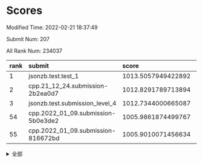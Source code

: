 # Scores

Modified Time: 2022-02-21 18:37:49

Submit Num: 207

All Rank Num: 234037

| rank |               submit               |       score        |       sigma        | pk_num |
| :--- | :--------------------------------- | :----------------- | :----------------- | :----- |
| 1    | jsonzb.test.test_1                 | 1013.5057949422892 | 0.8018071217492325 | 4520   |
| 2    | cpp.21_12_24.submission-2b2ea0d7   | 1012.8291789713894 | 0.794815734231165  | 4525   |
| 3    | jsonzb.test.submission_level_4     | 1012.7344000665087 | 0.7994772495694643 | 4522   |
| 54   | cpp.2022_01_09.submission-5b0e3de2 | 1005.9861874499767 | 0.7212941959358955 | 4519   |
| 55   | cpp.2022_01_09.submission-816672bd | 1005.9010071456634 | 0.7294388382428505 | 4524   |


<details>
<summary>全部</summary>

| rank |                 submit                 |       score        |       sigma        | pk_num |
| :--- | :------------------------------------- | :----------------- | :----------------- | :----- |
| 1    | jsonzb.test.test_1                     | 1013.5057949422892 | 0.8018071217492325 | 4520   |
| 2    | cpp.21_12_24.submission-2b2ea0d7       | 1012.8291789713894 | 0.794815734231165  | 4525   |
| 3    | jsonzb.test.submission_level_4         | 1012.7344000665087 | 0.7994772495694643 | 4522   |
| 4    | gobigger.level_3.submission_level_3_31 | 1011.7390183085835 | 0.7922298072127726 | 4516   |
| 5    | gobigger.level_3.submission_level_3_48 | 1011.0884147362208 | 0.7848115983386411 | 4525   |
| 6    | gobigger.level_3.submission_level_3_9  | 1011.0324519641375 | 0.7664213826470221 | 4520   |
| 7    | gobigger.level_3.submission_level_3_34 | 1010.9310421477795 | 0.7844011475805345 | 4522   |
| 8    | gobigger.level_3.submission_level_3_43 | 1010.8351989315171 | 0.751409374056203  | 4523   |
| 9    | gobigger.level_3.submission_level_3_33 | 1010.815036103876  | 0.7771415562358857 | 4521   |
| 10   | gobigger.level_3.submission_level_3_19 | 1010.7700541205412 | 0.7654994343328729 | 4522   |
| 11   | gobigger.level_3.submission_level_3_8  | 1010.7484279646645 | 0.7647364260942436 | 4519   |
| 12   | gobigger.level_3.submission_level_3_27 | 1010.5874769881038 | 0.7541395489597011 | 4525   |
| 13   | gobigger.level_3.submission_level_3_16 | 1010.584201496786  | 0.7746830359489936 | 4525   |
| 14   | gobigger.level_3.submission_level_3_20 | 1010.5379788273324 | 0.760261734373973  | 4525   |
| 15   | gobigger.level_3.submission_level_3_17 | 1010.3483976055704 | 0.7658680389368899 | 4517   |
| 16   | gobigger.level_3.submission_level_3_12 | 1010.3229136161733 | 0.7538347946880155 | 4523   |
| 17   | gobigger.level_3.submission_level_3_11 | 1010.2321075098184 | 0.7921393944342242 | 4523   |
| 18   | gobigger.level_3.submission_level_3_29 | 1010.2050890552802 | 0.7907230978913543 | 4520   |
| 19   | gobigger.level_3.submission_level_3_10 | 1010.183469179662  | 0.7598132180634006 | 4528   |
| 20   | gobigger.level_3.submission_level_3_42 | 1010.1558360424496 | 0.7937264156814261 | 4521   |
| 21   | gobigger.level_3.submission_level_3_37 | 1010.1232140729304 | 0.7716547453734911 | 4518   |
| 22   | gobigger.level_3.submission_level_3_38 | 1010.11571163721   | 0.7530439709786748 | 4520   |
| 23   | gobigger.level_3.submission_level_3_23 | 1010.0449118178468 | 0.7403804242901866 | 4517   |
| 24   | gobigger.level_3.submission_level_3_41 | 1010.0241053015587 | 0.7770328858185582 | 4527   |
| 25   | gobigger.level_3.submission_level_3_46 | 1009.9255756839661 | 0.7765951931792391 | 4521   |
| 26   | gobigger.level_3.submission_level_3_0  | 1009.9167905612117 | 0.7681473466356249 | 4520   |
| 27   | gobigger.level_3.submission_level_3_25 | 1009.8837874656107 | 0.7412565234307565 | 4521   |
| 28   | gobigger.level_3.submission_level_3_18 | 1009.865297814273  | 0.7379815061462456 | 4523   |
| 29   | gobigger.level_3.submission_level_3_39 | 1009.76196418697   | 0.7447604114167797 | 4521   |
| 30   | gobigger.level_3.submission_level_3_7  | 1009.6947816470038 | 0.7606870370828465 | 4525   |
| 31   | gobigger.level_3.submission_level_3_24 | 1009.6793803631447 | 0.7730737241833505 | 4522   |
| 32   | gobigger.level_3.submission_level_3_5  | 1009.6664349727631 | 0.7523562215553801 | 4524   |
| 33   | gobigger.level_3.submission_level_3_47 | 1009.5145585300648 | 0.7364068834608481 | 4525   |
| 34   | gobigger.level_3.submission_level_3_28 | 1009.5132883217955 | 0.7675877056677447 | 4523   |
| 35   | gobigger.level_3.submission_level_3_2  | 1009.4836085201691 | 0.7579365669280199 | 4520   |
| 36   | gobigger.level_3.submission_level_3_14 | 1009.468633175444  | 0.7917225601724655 | 4523   |
| 37   | gobigger.level_3.submission_level_3_21 | 1009.4672402050551 | 0.7512800065108591 | 4521   |
| 38   | gobigger.level_3.submission_level_3_44 | 1009.4614856795255 | 0.7596403845233626 | 4525   |
| 39   | gobigger.level_3.submission_level_3_40 | 1009.4283151768125 | 0.7452064243900364 | 4524   |
| 40   | gobigger.level_3.submission_level_3_3  | 1009.4177671666436 | 0.7553964736165371 | 4519   |
| 41   | gobigger.level_3.submission_level_3_1  | 1009.3652071021639 | 0.7725455012470253 | 4526   |
| 42   | gobigger.level_3.submission_level_3_15 | 1009.2836294645257 | 0.7410976736960142 | 4524   |
| 43   | gobigger.level_3.submission_level_3_26 | 1009.2286286357839 | 0.7454586177910502 | 4526   |
| 44   | gobigger.level_3.submission_level_3_49 | 1009.1717990804059 | 0.7544571480757984 | 4522   |
| 45   | gobigger.level_3.submission_level_3_35 | 1009.1500189576906 | 0.7531733256716506 | 4522   |
| 46   | gobigger.level_3.submission_level_3_36 | 1009.0795022560167 | 0.7456914498350269 | 4518   |
| 47   | gobigger.level_3.submission_level_3_6  | 1009.0624939584674 | 0.7406420795082178 | 4519   |
| 48   | gobigger.level_3.submission_level_3_30 | 1008.9771383162632 | 0.7531276725339034 | 4523   |
| 49   | gobigger.level_3.submission_level_3_4  | 1008.8791802878646 | 0.7580118565088969 | 4524   |
| 50   | gobigger.level_3.submission_level_3_22 | 1008.6298134183903 | 0.760999362775259  | 4526   |
| 51   | gobigger.level_3.submission_level_3_45 | 1008.6003541735882 | 0.7564717797284064 | 4528   |
| 52   | gobigger.level_3.submission_level_3_13 | 1008.2815122281187 | 0.7443850305457514 | 4522   |
| 53   | gobigger.level_3.submission_level_3_32 | 1008.1016568308869 | 0.7307553151428468 | 4523   |
| 54   | cpp.2022_01_09.submission-5b0e3de2     | 1005.9861874499767 | 0.7212941959358955 | 4519   |
| 55   | cpp.2022_01_09.submission-816672bd     | 1005.9010071456634 | 0.7294388382428505 | 4524   |
| 56   | gobigger.level_1.submission_level_1_1  | 1005.1377458840049 | 0.7196624467641105 | 4528   |
| 57   | gobigger.level_1.submission_level_1_13 | 1004.857906109666  | 0.724981541860934  | 4519   |
| 58   | gobigger.level_1.submission_level_1_6  | 1004.8321198746058 | 0.7325106471000747 | 4519   |
| 59   | gobigger.level_1.submission_level_1_16 | 1004.4309345789302 | 0.7341365902096624 | 4522   |
| 60   | gobigger.level_1.submission_level_1_27 | 1004.4220767174501 | 0.7242261203956741 | 4524   |
| 61   | gobigger.level_1.submission_level_1_4  | 1004.3849025993229 | 0.715142710711232  | 4519   |
| 62   | gobigger.level_1.submission_level_1_28 | 1004.3330968384777 | 0.7191469645659178 | 4518   |
| 63   | gobigger.level_1.submission_level_1_33 | 1004.3232512827407 | 0.7102921187074464 | 4523   |
| 64   | gobigger.level_1.submission_level_1_3  | 1004.1726784734612 | 0.7154059345099548 | 4519   |
| 65   | gobigger.level_1.submission_level_1_12 | 1004.1278007465171 | 0.7302156174923866 | 4525   |
| 66   | gobigger.level_1.submission_level_1_45 | 1004.0635225663003 | 0.712055684851925  | 4519   |
| 67   | gobigger.level_1.submission_level_1_22 | 1003.978266094509  | 0.7157367518258984 | 4523   |
| 68   | gobigger.level_1.submission_level_1_32 | 1003.9407391343425 | 0.7135946917679032 | 4524   |
| 69   | gobigger.level_1.submission_level_1_14 | 1003.8770436639769 | 0.7285788552703375 | 4524   |
| 70   | gobigger.level_1.submission_level_1_5  | 1003.8560607124548 | 0.7225044791127085 | 4523   |
| 71   | gobigger.level_1.submission_level_1_18 | 1003.8370239835697 | 0.7165119922138955 | 4520   |
| 72   | gobigger.level_1.submission_level_1_37 | 1003.765539017832  | 0.7201327762852923 | 4525   |
| 73   | gobigger.level_1.submission_level_1_41 | 1003.7463655116528 | 0.715523489312122  | 4526   |
| 74   | gobigger.level_1.submission_level_1_47 | 1003.7122727540728 | 0.720758312207641  | 4527   |
| 75   | gobigger.level_1.submission_level_1_38 | 1003.6602366476782 | 0.7162736690416823 | 4518   |
| 76   | gobigger.level_1.submission_level_1_23 | 1003.5957376811045 | 0.7114236523104984 | 4523   |
| 77   | gobigger.level_1.submission_level_1_8  | 1003.5497531712606 | 0.726135319013567  | 4522   |
| 78   | gobigger.level_1.submission_level_1_24 | 1003.4923366474825 | 0.7126296489151911 | 4526   |
| 79   | gobigger.level_1.submission_level_1_49 | 1003.4353734317448 | 0.7246534432944135 | 4517   |
| 80   | gobigger.level_1.submission_level_1_30 | 1003.4031601591585 | 0.7276586244945279 | 4520   |
| 81   | gobigger.level_1.submission_level_1_17 | 1003.3987033585253 | 0.7286235899143315 | 4523   |
| 82   | gobigger.level_1.submission_level_1_11 | 1003.278504693737  | 0.7260352234531996 | 4517   |
| 83   | gobigger.level_1.submission_level_1_10 | 1003.1780545698091 | 0.7225108767411779 | 4522   |
| 84   | gobigger.level_1.submission_level_1_7  | 1003.1630439227182 | 0.7207720520270509 | 4522   |
| 85   | gobigger.level_1.submission_level_1_20 | 1003.1567522159523 | 0.7198939460409516 | 4522   |
| 86   | gobigger.level_1.submission_level_1_48 | 1003.0950472585616 | 0.7220095996753861 | 4524   |
| 87   | gobigger.level_1.submission_level_1_19 | 1002.9726527566789 | 0.7020481019499807 | 4523   |
| 88   | gobigger.level_1.submission_level_1_40 | 1002.9505653257116 | 0.7054160916623409 | 4521   |
| 89   | gobigger.level_1.submission_level_1_15 | 1002.9054787802177 | 0.7075625977368794 | 4518   |
| 90   | gobigger.level_1.submission_level_1_46 | 1002.9032757775238 | 0.7150194189057725 | 4525   |
| 91   | gobigger.level_1.submission_level_1_9  | 1002.8510414438102 | 0.7091744362736276 | 4515   |
| 92   | gobigger.level_1.submission_level_1_35 | 1002.8290517059024 | 0.716641793551604  | 4518   |
| 93   | gobigger.level_1.submission_level_1_0  | 1002.7558529761936 | 0.7126298331452661 | 4522   |
| 94   | gobigger.level_1.submission_level_1_36 | 1002.6678541479483 | 0.7161753434116094 | 4523   |
| 95   | gobigger.level_1.submission_level_1_39 | 1002.6226570369078 | 0.7148828804692369 | 4522   |
| 96   | gobigger.level_1.submission_level_1_43 | 1002.5819885521444 | 0.7028209925992814 | 4519   |
| 97   | gobigger.level_1.submission_level_1_31 | 1002.5102472960664 | 0.7083418417845954 | 4522   |
| 98   | gobigger.level_1.submission_level_1_26 | 1002.3474398745526 | 0.7058863110947856 | 4527   |
| 99   | gobigger.level_1.submission_level_1_29 | 1002.2530222230042 | 0.7046063366415435 | 4518   |
| 100  | gobigger.level_1.submission_level_1_21 | 1002.2255253435392 | 0.7112392277243004 | 4521   |
| 101  | gobigger.level_1.submission_level_1_34 | 1002.1895243540185 | 0.7139459372406052 | 4522   |
| 102  | gobigger.level_1.submission_level_1_44 | 1002.1092989410253 | 0.7152821895977485 | 4523   |
| 103  | gobigger.level_1.submission_level_1_2  | 1002.0960405552604 | 0.7148616727997738 | 4520   |
| 104  | gobigger.level_1.submission_level_1_25 | 1001.9937081660777 | 0.7081946797314578 | 4524   |
| 105  | gobigger.level_1.submission_level_1_42 | 1001.5782230397808 | 0.7094321637308588 | 4524   |
| 106  | gobigger.random.submission_random_27   | 997.6652120970489  | 0.7148987533285857 | 4525   |
| 107  | gobigger.random.submission_random_19   | 997.3700756545165  | 0.7040242143512927 | 4523   |
| 108  | gobigger.random.submission_random_17   | 996.8167133301453  | 0.6916544298815612 | 4522   |
| 109  | gobigger.random.submission_random_1    | 996.8044761142332  | 0.7088504878820499 | 4518   |
| 110  | gobigger.random.submission_random_18   | 996.6696485119938  | 0.6982387859656761 | 4525   |
| 111  | gobigger.random.submission_random_24   | 996.5436455622448  | 0.7061484649262983 | 4520   |
| 112  | gobigger.random.submission_random_41   | 996.5108915584368  | 0.6998061929386915 | 4519   |
| 113  | gobigger.random.submission_random_30   | 996.4827560813818  | 0.7134347352958821 | 4523   |
| 114  | gobigger.random.submission_random_4    | 996.4255386691581  | 0.719436132517803  | 4524   |
| 115  | gobigger.random.submission_random_7    | 996.3767911807776  | 0.7013603266624585 | 4522   |
| 116  | gobigger.random.submission_random_12   | 996.2846410243144  | 0.7038169019904598 | 4522   |
| 117  | gobigger.random.submission_random_22   | 996.1612714822666  | 0.7105076330838879 | 4524   |
| 118  | gobigger.random.submission_random_6    | 996.1612534893826  | 0.709169754620754  | 4526   |
| 119  | gobigger.random.submission_random_46   | 996.1046306165827  | 0.7146548452568277 | 4524   |
| 120  | gobigger.random.submission_random_26   | 996.1033935559501  | 0.6999935607659635 | 4525   |
| 121  | gobigger.random.submission_random_47   | 996.1025594511993  | 0.701010683097724  | 4525   |
| 122  | gobigger.random.submission_random_42   | 996.0306492591733  | 0.695436136467868  | 4525   |
| 123  | gobigger.random.submission_random_25   | 996.0168633320338  | 0.7085139236370376 | 4522   |
| 124  | gobigger.random.submission_random_13   | 995.9721832650001  | 0.7094619092527732 | 4523   |
| 125  | gobigger.random.submission_random_35   | 995.9292242992901  | 0.7040683420805838 | 4523   |
| 126  | gobigger.random.submission_random_31   | 995.8899906672694  | 0.7198036229633464 | 4524   |
| 127  | gobigger.random.submission_random_2    | 995.8730210604995  | 0.7174082049291405 | 4523   |
| 128  | gobigger.random.submission_random_15   | 995.8438502394536  | 0.7256253130498619 | 4528   |
| 129  | gobigger.random.submission_random_28   | 995.8354043530204  | 0.7145633133227745 | 4519   |
| 130  | gobigger.random.submission_random_29   | 995.8131998753753  | 0.7119941672684679 | 4525   |
| 131  | gobigger.random.submission_random_23   | 995.8051178278319  | 0.7125428431802232 | 4523   |
| 132  | gobigger.random.submission_random_48   | 995.789528382088   | 0.7125349353549579 | 4519   |
| 133  | gobigger.random.submission_random_21   | 995.7694609903086  | 0.7212986797761437 | 4519   |
| 134  | gobigger.random.submission_random_38   | 995.7595669845826  | 0.7210048484562962 | 4527   |
| 135  | gobigger.random.submission_random_11   | 995.6944926243282  | 0.705054713709535  | 4520   |
| 136  | gobigger.random.submission_random_20   | 995.5830088041797  | 0.7150014433403051 | 4523   |
| 137  | gobigger.random.submission_random_32   | 995.5279130590372  | 0.6977510432989742 | 4522   |
| 138  | gobigger.random.submission_random_16   | 995.5234977090698  | 0.7296454996427222 | 4522   |
| 139  | gobigger.random.submission_random_40   | 995.522209357139   | 0.7138152835504117 | 4521   |
| 140  | gobigger.random.submission_random_44   | 995.4398791846867  | 0.7146388630363285 | 4526   |
| 141  | gobigger.random.submission_random_43   | 995.4317440730925  | 0.7077698762235017 | 4523   |
| 142  | gobigger.random.submission_random_14   | 995.4153344545924  | 0.7278811276505643 | 4525   |
| 143  | gobigger.random.submission_random_5    | 995.3153228622664  | 0.7175174754474032 | 4518   |
| 144  | gobigger.random.submission_random_9    | 995.2409622098116  | 0.729940878784541  | 4525   |
| 145  | gobigger.random.submission_random_33   | 995.189420573165   | 0.7151134342844091 | 4524   |
| 146  | gobigger.random.submission_random_36   | 995.1489240391106  | 0.703196523575139  | 4526   |
| 147  | gobigger.random.submission_random_8    | 995.0970196099395  | 0.7117153919619331 | 4522   |
| 148  | gobigger.random.submission_random_37   | 995.0940323291052  | 0.7233327547848483 | 4526   |
| 149  | gobigger.random.submission_random_34   | 995.0551025624932  | 0.7152087934322147 | 4519   |
| 150  | gobigger.random.submission_random_10   | 995.0242799875751  | 0.706134735042896  | 4524   |
| 151  | gobigger.random.submission_random_45   | 994.9916725185853  | 0.7223516637680973 | 4522   |
| 152  | gobigger.random.submission_random_3    | 994.9630982166216  | 0.7174074432309839 | 4523   |
| 153  | gobigger.random.submission_random_39   | 994.9316978233257  | 0.7209934731929662 | 4518   |
| 154  | gobigger.random.submission_random_49   | 994.8651376239543  | 0.7261759746863963 | 4525   |
| 155  | gobigger.random.submission_random_0    | 994.7158644490302  | 0.7217338301470366 | 4526   |
| 156  | gobigger.level_2.submission_level_2_12 | 994.4507108938926  | 0.7245640964567731 | 4525   |
| 157  | gobigger.level_2.submission_level_2_13 | 994.4393417544075  | 0.7265391030382131 | 4524   |
| 158  | gobigger.level_2.submission_level_2_26 | 993.7007387837576  | 0.7397238211727122 | 4518   |
| 159  | gobigger.level_2.submission_level_2_16 | 993.6632283349861  | 0.7280909725880879 | 4521   |
| 160  | gobigger.level_2.submission_level_2_18 | 993.5601865464776  | 0.7339468479562951 | 4520   |
| 161  | gobigger.level_2.submission_level_2_30 | 993.3852846345555  | 0.7234716162623506 | 4526   |
| 162  | gobigger.level_2.submission_level_2_47 | 993.2772447125553  | 0.728652454800638  | 4522   |
| 163  | gobigger.level_2.submission_level_2_40 | 993.2307364272147  | 0.7266405079711369 | 4526   |
| 164  | gobigger.level_2.submission_level_2_3  | 993.1707354594232  | 0.729217559994911  | 4520   |
| 165  | gobigger.level_2.submission_level_2_29 | 993.0659144681994  | 0.7246285622978085 | 4527   |
| 166  | gobigger.level_2.submission_level_2_49 | 993.0412128792842  | 0.7362084771432724 | 4526   |
| 167  | gobigger.level_2.submission_level_2_24 | 993.0393482223517  | 0.7413122194514634 | 4521   |
| 168  | gobigger.level_2.submission_level_2_23 | 993.0208899159248  | 0.7383182267094552 | 4522   |
| 169  | gobigger.level_2.submission_level_2_2  | 992.9564738563357  | 0.7326971715973198 | 4517   |
| 170  | gobigger.level_2.submission_level_2_34 | 992.7176874505411  | 0.7249132748749407 | 4524   |
| 171  | gobigger.level_2.submission_level_2_45 | 992.6847490559583  | 0.7422181458962906 | 4520   |
| 172  | gobigger.level_2.submission_level_2_46 | 992.6558158890839  | 0.7579053283674496 | 4522   |
| 173  | gobigger.level_2.submission_level_2_17 | 992.6004688252735  | 0.7286766095591265 | 4524   |
| 174  | gobigger.level_2.submission_level_2_22 | 992.4840744073094  | 0.7470610625346196 | 4529   |
| 175  | gobigger.level_2.submission_level_2_5  | 992.4568754763354  | 0.7410761911019806 | 4525   |
| 176  | gobigger.level_2.submission_level_2_10 | 992.4429262626065  | 0.7679145641727233 | 4528   |
| 177  | gobigger.level_2.submission_level_2_31 | 992.4190572964903  | 0.7349550169169276 | 4517   |
| 178  | gobigger.level_2.submission_level_2_11 | 992.4070656379275  | 0.7601670051079662 | 4517   |
| 179  | gobigger.level_2.submission_level_2_4  | 992.3517064782837  | 0.7455695328750537 | 4526   |
| 180  | gobigger.level_2.submission_level_2_37 | 992.1960816563114  | 0.7287443799540141 | 4526   |
| 181  | gobigger.level_2.submission_level_2_9  | 992.1429330502988  | 0.7290691016229145 | 4524   |
| 182  | gobigger.level_2.submission_level_2_35 | 992.0143430826332  | 0.7646665020916751 | 4528   |
| 183  | gobigger.level_2.submission_level_2_7  | 991.9663028481236  | 0.7493192000073846 | 4518   |
| 184  | gobigger.level_2.submission_level_2_15 | 991.9524888221889  | 0.7512776486403857 | 4522   |
| 185  | gobigger.level_2.submission_level_2_38 | 991.9214605872362  | 0.7386350966151244 | 4525   |
| 186  | gobigger.level_2.submission_level_2_43 | 991.8423031924933  | 0.737934644700583  | 4523   |
| 187  | gobigger.level_2.submission_level_2_42 | 991.8406407108167  | 0.7388171034204563 | 4524   |
| 188  | gobigger.level_2.submission_level_2_41 | 991.8143972060016  | 0.7416304384876891 | 4522   |
| 189  | gobigger.level_2.submission_level_2_20 | 991.6921124846318  | 0.7601217721569022 | 4524   |
| 190  | gobigger.level_2.submission_level_2_0  | 991.6837789923909  | 0.763048506017755  | 4528   |
| 191  | gobigger.level_2.submission_level_2_8  | 991.6226621457171  | 0.755519542489684  | 4523   |
| 192  | gobigger.level_2.submission_level_2_19 | 991.5979798596875  | 0.7550471981304278 | 4521   |
| 193  | gobigger.level_2.submission_level_2_32 | 991.5830716594636  | 0.7491798537208466 | 4517   |
| 194  | gobigger.level_2.submission_level_2_33 | 991.4944743218676  | 0.771109006688172  | 4524   |
| 195  | gobigger.level_2.submission_level_2_21 | 991.478233689761   | 0.7664061015477087 | 4521   |
| 196  | gobigger.level_2.submission_level_2_6  | 991.4422430138404  | 0.7406299336354774 | 4523   |
| 197  | gobigger.level_2.submission_level_2_36 | 991.4111844115911  | 0.7500313671510492 | 4523   |
| 198  | gobigger.level_2.submission_level_2_44 | 991.3984609654441  | 0.7420141829875339 | 4524   |
| 199  | gobigger.level_2.submission_level_2_48 | 991.3044922756281  | 0.7551262720120995 | 4516   |
| 200  | gobigger.level_2.submission_level_2_1  | 991.15612294173    | 0.7664813077481107 | 4524   |
| 201  | gobigger.level_2.submission_level_2_14 | 991.0602093071527  | 0.75774597290475   | 4522   |
| 202  | gobigger.level_2.submission_level_2_28 | 990.5453203104452  | 0.7624257809593765 | 4521   |
| 203  | gobigger.level_2.submission_level_2_39 | 990.4885045205259  | 0.7656100533542538 | 4525   |
| 204  | gobigger.level_2.submission_level_2_25 | 990.2615730097297  | 0.7716221841283788 | 4519   |
| 205  | gobigger.level_2.submission_level_2_27 | 989.9371734645295  | 0.7690896355394    | 4520   |
| 206  | gobigger.none.submission_none_0        | 979.6451434100121  | 1.1542116607026698 | 4526   |
| 207  | gobigger.none.submission_none_1        | 976.379657173241   | 1.331598020531629  | 4527   |

</details>